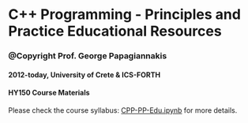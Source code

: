 # C++ Programming - Principles and Practice Educational Resources

### @Copyright Prof. George Papagiannakis 

#### 2012-today, University of Crete & ICS-FORTH 

#### HY150 Course Materials
Please check the course syllabus: [CPP-PP-Edu.ipynb](./CPP-PP-Edu.ipynb) for more details. 
